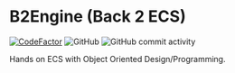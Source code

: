 # B2Engine (Back 2 ECS)
[![CodeFactor](https://www.codefactor.io/repository/github/giganova/b2engine/badge)](https://www.codefactor.io/repository/github/giganova/b2engine)
![GitHub](https://img.shields.io/github/license/giganova/b2engine)
![GitHub commit activity](https://img.shields.io/github/commit-activity/m/giganova/b2engine)

Hands on ECS with Object Oriented Design/Programming.
